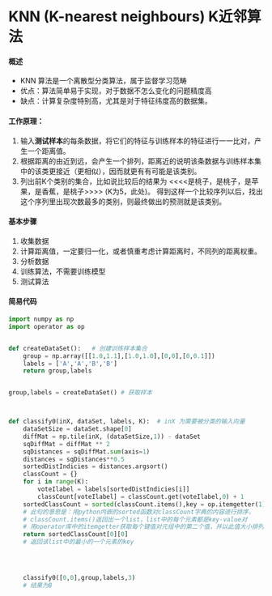 # KNN (K-nearest neighbours) K近邻算法
#### 概述
- KNN 算法是一个离散型分类算法，属于监督学习范畴
- 优点：算法简单易于实现，对于数据不怎么变化的问题精度高
- 缺点：计算复杂度特别高，尤其是对于特征纬度高的数据集。
#### 工作原理：
1. 输入**测试样本**的每条数据，将它们的特征与训练样本的特征进行一一比对，产生一个距离值。
2. 根据距离的由近到远，会产生一个排列，距离近的说明该条数据与训练样本集中的该类更接近（更相似），因而就更有有可能是该类别。
3. 列出前K个类别的集合，比如说比较后的结果为      <<<<是桃子，是桃子，是苹果，是香蕉，是桃子>>>> (K为5，此处)。          得到这样一个比较序列以后，找出这个序列里出现次数最多的类别，则最终做出的预测就是该类别。
#### 基本步骤
1. 收集数据
2. 计算距离值，一定要归一化，或者慎重考虑计算距离时，不同列的距离权重。
3. 分析数据
4. 训练算法，不需要训练模型
5. 测试算法
#### 简易代码
```python
import numpy as np
import operator as op


def createDataSet():   # 创建训练样本集合
    group = np.array([[1.0,1.1],[1.0,1.0],[0,0],[0,0.1]])
    labels = ['A','A','B','B']
    return group,labels


group,labels = createDataSet() # 获取样本



def classify0(inX, dataSet, labels, K):  # inX 为需要被分类的输入向量
    dataSetSize = dataSet.shape[0]
    diffMat = np.tile(inX, (dataSetSize,1)) - dataSet
    sqDiffMat = diffMat ** 2
    sqDistances = sqDiffMat.sum(axis=1)
    distances = sqDistances**0.5
    sortedDistIndicies = distances.argsort()
    classCount = {}
    for i in range(K):
        voteIlabel = labels[sortedDistIndicies[i]]
        classCount[voteIlabel] = classCount.get(voteIlabel,0) + 1
    sortedClassCount = sorted(classCount.items(),key = op.itemgetter(1),reverse = True)
    # 此句的意思是：用python内嵌的sorted函数对classCount字典的内容进行排序，
    # classCount.items()返回出一个list，list中的每个元素都是key-value对
    # 用operator库中的itemgetter获取每个键值对元组中的第二个值，并以此值大小排列，该list
    return sortedClassCount[0][0]
    # 返回该list中的最小的一个元素的key




    classify0([0,0],group,labels,3)
    # 结果为B
```
